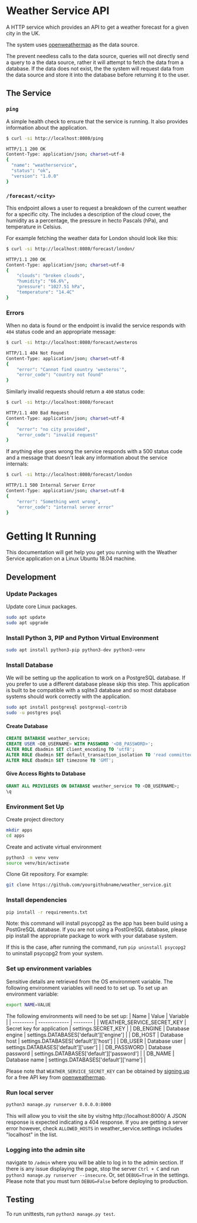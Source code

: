 # Weather Service API

A HTTP service which provides an API to get a weather forecast for a given city in the UK.

The system uses [openweathermap](https://openweathermap.org/) as the data source.

The prevent needless calls to the data source, queries will not directly send a query to a the data source, rather it will attempt to fetch the data from a database. If the data does not exist, the the system will request data from the data source and store it into the database before returning it to the user.

## The Service

### `ping`
A simple health check to ensure that the service is running. It also provides information about the application.
```bash
$ curl -si http://localhost:8080/ping

HTTP/1.1 200 OK
Content-Type: application/json; charset=utf-8
{
  "name": "weatherservice",
  "status": "ok",
  "version": "1.0.0"
}
```
### `/forecast/<city>`
This endpoint allows a user to request a breakdown of the current weather for a specific city. The includes a description of the cloud cover, the humidity as a percentage, the pressure in hecto Pascals (hPa), and temperature in Celsius.

For example fetching the weather data for London should look like this:

```bash
$ curl -si http://localhost:8080/forecast/london/

HTTP/1.1 200 OK
Content-Type: application/json; charset=utf-8
{
    "clouds": "broken clouds",
    "humidity": "66.6%",
    "pressure": "1027.51 hPa",
    "temperature": "14.4C"
}
```
### Errors
When no data is found or the endpoint is invalid the service responds with `404` status code and an appropriate message:

```bash
$ curl -si http://localhost:8080/forecast/westeros

HTTP/1.1 404 Not Found
Content-Type: application/json; charset=utf-8
{
    "error": "Cannot find country 'westeros'",
    "error_code": "country not found"
}
```

Similarly invalid requests should return a `400` status code:

```bash
$ curl -si http://localhost:8080/forecast

HTTP/1.1 400 Bad Request
Content-Type: application/json; charset=utf-8
{
    "error": "no city provided",
    "error_code": "invalid request"
}
```
If anything else goes wrong the service responds with a 500 status code and a message that doesn't leak any information about the service internals:

```bash
$ curl -si http://localhost:8080/forecast/london

HTTP/1.1 500 Internal Server Error
Content-Type: application/json; charset=utf-8
{
    "error": "Something went wrong",
    "error_code": "internal server error"
}
```

# Getting It Running

This documentation will get help you get you running with the Weather Service application on a Linux Ubuntu 18.04 machine.

## Development

### Update Packages

Update core Linux packages.

```bash
sudo apt update
sudo apt upgrade
```

### Install Python 3, PIP and Python Virtual Environment

```bash
sudo apt install python3-pip python3-dev python3-venv
```

### Install Database

We will be setting up the application to work on a PostgreSQL database. If you prefer to use a different database please skip this step. This application is built to be compatible with a sqlite3 database and so most database systems should work correctly with the application.

```bash
sudo apt install postgresql postgresql-contrib
sudo -u postgres psql
```

#### Create Database

```sql
CREATE DATABASE weather_service;
CREATE USER <DB_USERNAME> WITH PASSWORD '<DB_PASSWORD>';
ALTER ROLE dbadmin SET client_encoding TO 'utf8';
ALTER ROLE dbadmin SET default_transaction_isolation TO 'read committed';
ALTER ROLE dbadmin SET timezone TO 'GMT';
```

#### Give Access Rights to Database

```sql
GRANT ALL PRIVILEGES ON DATABASE weather_service TO <DB_USERNAME>;
\q
```

### Environment Set Up

Create project directory

```bash
mkdir apps
cd apps
```

Create and activate virtual environment

```bash
python3 -m venv venv
source venv/bin/activate
```

Clone Git repository. For example:

```bash
git clone https://github.com/yourgithubname/weather_service.git
```

### Install dependencies

```bash
pip install -r requirements.txt
```

Note: this command will install psycopg2 as the app has been build using a PostGreSQL database. If you are not using a PostGreSQL database, please pip install the appropriate package to work with your database system.

If this is the case, after running the command, run `pip uninstall psycopg2` to uninstall psycopg2 from your system.

### Set up environment variables

Sensitive details are retrieved from the OS environment variable.
The following environment variables will need to to set up.
To set up an environment variable:

```bash
export NAME=VALUE
```

The following environments will need to be set up:
| Name | Value | Variable |
| --------- | ------------- | -------- |
| WEATHER_SERVICE_SECRET_KEY | Secret key for application | settings.SECRET_KEY |
| DB_ENGINE | Database engine | settings.DATABASES['default']['engine'] |
| DB_HOST | Database host | settings.DATABASES['default']['host'] |
| DB_USER | Database user | settings.DATABASES['default']['user'] |
| DB_PASSWORD | Database password | settings.DATABASES['default']['password'] |
| DB_NAME | Database name | settings.DATABASES['default']['name'] |

Please note that `WEATHER_SERVICE_SECRET_KEY` can be obtained by [signing up](https://home.openweathermap.org/users/sign_up) for a free API key from [openweathermap](https://www.openweathermap.org/).

### Run local server

```bash
python3 manage.py runserver 0.0.0.0:8000
```

This will allow you to visit the site by visitng http://localhost:8000/
A JSON response is expected indicating a 404 response. If you are getting a server error however, check `ALLOWED_HOSTS` in weather_service.settings includes "localhost" in the list.

### Logging into the admin site

navigate to `/admin` where you will be able to log in to the admin section. If there is any issue displaying the page, stop the server `Ctrl + C` and run `python3 manage.py runserver --insecure`. Or, set `DEBUG=True` in the settings.
Please note that you must turn `DEBUG=False` before deploying to production.

## Testing

To run unittests, run `python3 manage.py test`.
